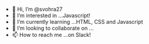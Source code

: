 - 👋 Hi, I’m @svohra27
- 👀 I’m interested in ...Javascript! 
- 🌱 I’m currently learning ...HTML, CSS and Javascript 
- 💞️ I’m looking to collaborate on ...
- 📫 How to reach me ...on Slack! 

<!---
svohra27/svohra27 is a ✨ special ✨ repository because its `README.md` (this file) appears on your GitHub profile.
You can click the Preview link to take a look at your changes.
--->
